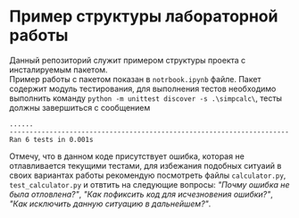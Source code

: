 # Пример структуры лабораторной работы
Данный репозиторий служит примером структуры проекта с инсталируемым пакетом.  
Пример работы с пакетом показан в `notrbook.ipynb` файле.
Пакет содержит модуль тестирования, для выполнения тестов необходимо выполнить команду `python -m unittest discover -s .\simpcalc\`, тесты должны завершиться с сообщением 
```
......
----------------------------------------------------------------------
Ran 6 tests in 0.001s
```
Отмечу, что в данном коде присутствует ошибка, которая не отлавливается текущими тестами, для избежания подобных ситуаий в своих вариантах работы рекомендую посмотреть файлы `calculator.py`, `test_calculator.py` и отвтить на следующие вопросы: *"Почму ошибка не была отловлена?"*, *"Как пофиксить код для исчезновения ошибки?"*, *"Как исключить данную ситуацию в дальнейшем?"*.